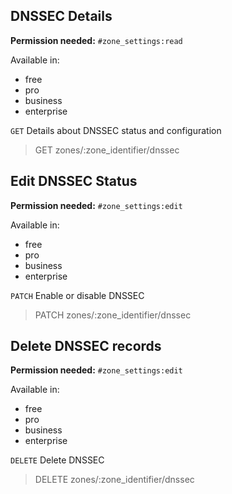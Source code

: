 ## DNSSEC Details

**Permission needed:** `#zone_settings:read`

Available in:

* free
* pro
* business
* enterprise

`GET` Details about DNSSEC status and configuration

> GET zones/:zone_identifier/dnssec


## Edit DNSSEC Status

**Permission needed:** `#zone_settings:edit`

Available in:

* free
* pro
* business
* enterprise

`PATCH` Enable or disable DNSSEC

> PATCH zones/:zone_identifier/dnssec


## Delete DNSSEC records

**Permission needed:** `#zone_settings:edit`

Available in:

* free
* pro
* business
* enterprise

`DELETE` Delete DNSSEC

> DELETE zones/:zone_identifier/dnssec
